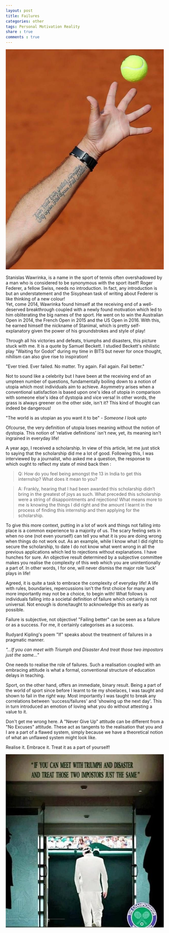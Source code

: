 ```yaml
---
layout: post
title: Failures
categories: other
tags: Personal Motivation Reality
share : true
comments : true
---
```


![](/images/wawrinka.jpg)


Stanislas Wawrinka, is a name in the sport of tennis often overshadowed by a man who is considered to be synonymous with the sport itself! Roger Federer, a fellow Swiss, needs no introduction. In fact, any introduction is but an understatement and the Sisyphean task of writing about Federer is like thinking of a new colour!  
Yet, come 2014, Wawrinka found himself at the receiving end of a well-deserved breakthrough coupled with a newly found motivation which led to him obliterating the big names of the sport. He went on to win the Australian Open in 2014, the French Open in 2015 and the US Open in 2016. With this, he earned himself the nickname of Stanimal, which is pretty self-explanatory given the power of his groundstrokes and style of play! 

Through all his victories and defeats, triumphs and disasters, this picture stuck with me. It is a quote by Samuel Beckett. I studied Beckett's nihilistic play "Waiting for Godot" during my time in BITS but never for once thought, nihilism can also give rise to inspiration! 

"Ever tried. Ever failed. No matter. Try again. Fail again. Fail better."

Not to sound like a celebrity but I have been at the receiving end of an umpteen number of questions, fundamentally boiling down to a notion of utopia which most individuals aim to achieve. Asymmetry arises when a conventional satisfaction is based upon one's idea of utopia in comparison with someone else's idea of dystopia and vice versa! In other words, the grass is always greener on the other side, isn't it? This kind of thought can indeed be dangerous! 

"The world is as utopian as you want it to be" - *Someone I look upto*

Ofcourse, the very definition of utopia loses meaning without the notion of dystopia. This notion of 'relative definitions' isn't new, yet, its meaning isn't ingrained in everyday life!   

A year ago, I received a scholarship. In view of this article, let me just stick to saying that the scholarship did me a lot of good. Following this, I was interviewed by a journalist, who asked me a question, the response to which ought to reflect my state of mind back then : 

> Q: How do you feel being amongst the 13 in India to get this internship? What does it mean to you?

> A: Frankly, hearing that I had been awarded this scholarship didn’t bring in the greatest of joys as such. What preceded this scholarship were a string of disappointments and rejections! What means more to me is knowing the things I did right and the amount I learnt in the process of finding this internship and then applying for the scholarship.

To give this more context, putting in a lot of work and things not falling into place is a common experience to a majority of us. The scary feeling sets in when no one (not even yourself) can tell you what it is you are doing wrong when things do not work out. As an example, while I know what I did right to secure the scholarship, to date I do not know what went wrong in all the previous applications which led to rejections without explanations. I have hunches for sure. An objective result determined by a subjective committee makes you realise the complexity of this web which you are unintentionally a part of. In other words, I for one, will never dismiss the major role 'luck' plays in life! 

Agreed, it is quite a task to embrace the complexity of everyday life! A life with rules, boundaries, repercussions isn't the first choice for many and more importantly may not be a choice, to begin with! What follows is individuals falling into a societal definition of failure which certainly is not universal. Not enough is done/taught to acknowledge this as early as possible.

Failure is subjective, not objective! "Failing better" can be seen as a failure or as a success. For me, it certainly categorises as a success.

Rudyard Kipling's poem "If" speaks about the treatment of failures in a pragmatic manner. 

*"...If you can meet with Triumph and Disaster
And treat those two impostors just the same..."*  

One needs to realise the role of failures. Such a realisation coupled with an embracing attitude is what a formal, conventional structure of education delays in teaching. 

Sport, on the other hand, offers an immediate, binary result. Being a part of the world of sport since before I learnt to tie my shoelaces, I was taught and shown to fail in the *right* way. Most importantly I was taught to break any correlations between 'success/failures' and 'showing up the next day'. This in turn introduced an emotion of loving what you do without attesting a value to it.

Don't get me wrong here. A "Never Give Up" attitude can be different from a "No Excuses" attitude. These act as tangents to the realisation that you and I are a part of a flawed system, simply because we have a theoretical notion of what an unflawed system might look like. 

Realise it. Embrace it. Treat it as a part of yourself!


![](/images/truimph-disaster.jpg)
